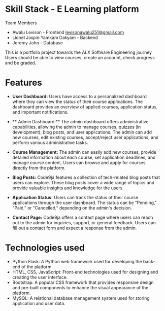 # Skill Stack - E Learning platform

Team Members
* Awalu Levison - Frontend <levisonawalu251@gmail.com>
* Lionel Jospin Yamkam Dakyam - Backend <email>
* Jeremy John - Database <email>

This is a portfolio project towards the ALX Software Engineering journey
Users should be able to view courses, create an account, check progress and be graded.

# Features
- **User Dashboard:** Users have access to a personalized dashboard where they can view the status of their course applications. The dashboard provides an overview of applied courses, application status, and important notifications.

- ** Admin Dashboard:** The admin dashboard offers administrative capabilities, allowing the admin to manage courses, quizzes (in development), blog posts, and user applications. The admin can add new courses, edit existing courses, accept/reject user applications, and perform various administrative tasks.

- **Course Management:** The admin can easily add new courses, provide detailed information about each course, set application deadlines, and manage course content. Users can browse and apply for courses directly from the platform.

- **Blog Posts:** Code9ja features a collection of tech-related blog posts that users can explore. These blog posts cover a wide range of topics and provide valuable insights and knowledge for the users.

- **Application Status:** Users can track the status of their course applications through the user dashboard. The status can be "Pending," "Paid," or "Cancelled," depending on the admin's decision.

- **Contact Page:** Code9ja offers a contact page where users can reach out to the admin for inquiries, support, or general feedback. Users can fill out a contact form and expect a response from the admin.


# Technologies used
* Python Flask: A Python web framework used for developing the back-end of the platform.
* HTML, CSS, JavaScript: Front-end technologies used for designing and creating the user interface.
* Bootstrap: A popular CSS framework that provides responsive design and pre-built components to enhance the visual appearance of the platform.
* MySQL: A relational database management system used for storing application and user data.
